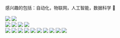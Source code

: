 感兴趣的包括：自动化，物联网，人工智能，数据科学 🥕
<br>
<br>
<img src="https://img.shields.io/badge/-Python-3776AB?style=flat-square&logo=&logoColor=white"/>
<img src="https://img.shields.io/badge/-C++-3776AB?style=flat-square&logo=CPP&logoColor=white"/>
<br>
<img src="https://img.shields.io/badge/-PyTorch-EE4C2C?style=flat-square&logo=&logoColor=white"/>
<img src="https://img.shields.io/badge/-TensorFlow-EE4C2C?style=flat-square&logo=&logoColor=white"/>
<img src="https://img.shields.io/badge/-OpenCV-EE4C2C?style=flat-square&logo=&logoColor=white"/>
<img src="https://img.shields.io/badge/-Tensorrt-150458?style=flat-square&logo=Tensorrt&logoColor=white"/>
<br>
<img src="https://img.shields.io/badge/-SolidWorks-E34F26?style=flat-square&logo=SolidWorks&logoColor=white"/>
<img src="https://img.shields.io/badge/-Altium-3776AB?style=flat-square&logo=Altium&logoColor=white"/>
<img src="https://img.shields.io/badge/-Qt-1572B6?style=flat-square&logo=&logoColor=white"/>
<img src="https://img.shields.io/badge/-Uniapp-00599C?style=flat-Uniapp&logo=Uniapp%2B%2B&logoColor=white"/>
<img src="https://img.shields.io/badge/-Vue-42B883?style=flat-Vue&logo=Vue-dot-js&logoColor=white"/>
<img src="https://img.shields.io/badge/-FastAPI-092E20?style=flat-square&logo=&logoColor=white"/>
<img src="https://img.shields.io/badge/-Gin-092E20?style=flat-square&logo=&logoColor=white"/>
<img src="https://img.shields.io/badge/-Docker-092E20?style=flat-square&logo=&logoColor=white"/>
<img src="https://img.shields.io/badge/-Linux-092E20?style=flat-square&logo=&logoColor=white"/>
<img src="https://img.shields.io/badge/-C4D-F7DF1E?style=flat-square&logo=C4D&logoColor=black"/>
<br>
<!-- ?style 前边是颜色 -->


